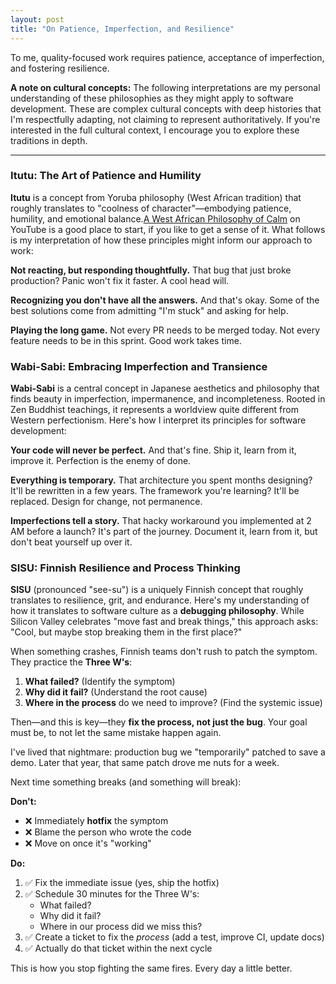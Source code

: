 ```yaml
---
layout: post
title: "On Patience, Imperfection, and Resilience"
---
```


To me, quality-focused work requires patience, acceptance of imperfection, and fostering resilience.

**A note on cultural concepts:** The following interpretations are my personal understanding of these philosophies as they might apply to software development. These are complex cultural concepts with deep histories that I'm respectfully adapting, not claiming to represent authoritatively. If you're interested in the full cultural context, I encourage you to explore these traditions in depth.

---

### Itutu: The Art of Patience and Humility

**Itutu** is a concept from Yoruba philosophy (West African tradition) that roughly translates to "coolness of character"—embodying patience, humility, and emotional balance.[A West African Philosophy of Calm](https://www.youtube.com/watch?v=UdKhZxytNbc) on YouTube is a good place to start, if you like to get a sense of it. What follows is my interpretation of how these principles might inform our approach to work:

**Not reacting, but responding thoughtfully.** That bug that just broke production? Panic won't fix it faster. A cool head will.

**Recognizing you don't have all the answers.** And that's okay. Some of the best solutions come from admitting "I'm stuck" and asking for help.

**Playing the long game.** Not every PR needs to be merged today. Not every feature needs to be in this sprint. Good work takes time.

### Wabi-Sabi: Embracing Imperfection and Transience

**Wabi-Sabi** is a central concept in Japanese aesthetics and philosophy that finds beauty in imperfection, impermanence, and incompleteness. Rooted in Zen Buddhist teachings, it represents a worldview quite different from Western perfectionism. Here's how I interpret its principles for software development:

**Your code will never be perfect.** And that's fine. Ship it, learn from it, improve it. Perfection is the enemy of done.

**Everything is temporary.** That architecture you spent months designing? It'll be rewritten in a few years. The framework you're learning? It'll be replaced. Design for change, not permanence.

**Imperfections tell a story.** That hacky workaround you implemented at 2 AM before a launch? It's part of the journey. Document it, learn from it, but don't beat yourself up over it.

### SISU: Finnish Resilience and Process Thinking

**SISU** (pronounced "see-su") is a uniquely Finnish concept that roughly translates to resilience, grit, and endurance. Here's my understanding of how it translates to software culture as a **debugging philosophy**. While Silicon Valley celebrates "move fast and break things," this approach asks: "Cool, but maybe stop breaking them in the first place?"

When something crashes, Finnish teams don't rush to patch the symptom. They practice the **Three W's**:

1. **What failed?** (Identify the symptom)
2. **Why did it fail?** (Understand the root cause)
3. **Where in the process** do we need to improve? (Find the systemic issue)

Then—and this is key—they **fix the process, not just the bug**. Your goal must be, to not let the same mistake happen again.

I've lived that nightmare: production bug we "temporarily" patched to save a demo. Later that year, that same patch drove me nuts for a week.

Next time something breaks (and something will break):

**Don't:**
- ❌ Immediately **hotfix** the symptom
- ❌ Blame the person who wrote the code
- ❌ Move on once it's "working"

**Do:**
1. ✅ Fix the immediate issue (yes, ship the hotfix)
2. ✅ Schedule 30 minutes for the Three W's:
   - What failed?
   - Why did it fail?
   - Where in our process did we miss this?
3. ✅ Create a ticket to fix the *process* (add a test, improve CI, update docs)
4. ✅ Actually do that ticket within the next cycle

This is how you stop fighting the same fires. Every day a little better.